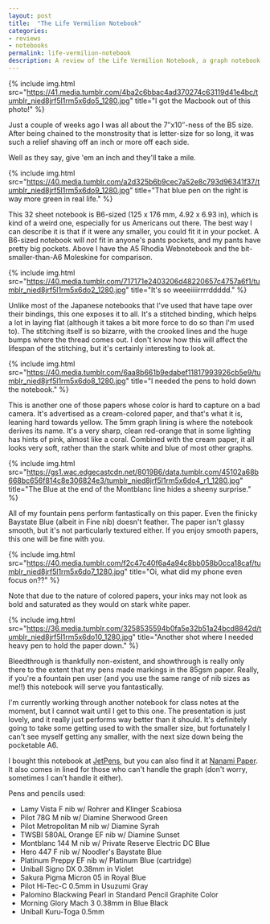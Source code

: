 ```yaml
---
layout: post
title:  "The Life Vermilion Notebook"
categories:
- reviews
- notebooks
permalink: life-vermilion-notebook
description: A review of the Life Vermilion Notebook, a graph notebook in B6.
---
```


{% include img.html src="https://41.media.tumblr.com/4ba2c6bbac4ad370274c63119d41e4bc/tumblr_nied8jrf5l1rm5x6do5_1280.jpg" title="I got the Macbook out of this photo!" %}

Just a couple of weeks ago I was all about the 7″x10″-ness of the B5 size. After being chained to the monstrosity that is letter-size for so long, it was such a relief shaving off an inch or more off each side.

Well as they say, give 'em an inch and they'll take a mile.

{% include img.html src="https://40.media.tumblr.com/a2d325b6b9cec7a52e8c793d96341f37/tumblr_nied8jrf5l1rm5x6do9_1280.jpg" title="That blue pen on the right is way more green in real life." %}

This 32 sheet notebook is B6-sized (125 x 176 mm, 4.92 x 6.93 in), which is kind of a weird one, especially for us Americans out there. The best way I can describe it is that if it were any smaller, you could fit it in your pocket. A B6-sized notebook will *not* fit in anyone's pants pockets, and my pants have pretty big pockets. Above I have the A5 Rhodia Webnotebook and the bit-smaller-than-A6 Moleskine for comparison.

{% include img.html src="https://40.media.tumblr.com/717171e2403206d48220657c4757a6f1/tumblr_nied8jrf5l1rm5x6do2_1280.jpg" title="It's so weeeiiiirrrrddddd." %}

Unlike most of the Japanese notebooks that I've used that have tape over their bindings, this one exposes it to all. It's a stitched binding, which helps a lot in laying flat (although it takes a bit more force to do so than I'm used to). The stitching itself is so bizarre, with the crooked lines and the huge bumps where the thread comes out. I don't know how this will affect the lifespan of the stitching, but it's certainly interesting to look at.

{% include img.html src="https://40.media.tumblr.com/6aa8b661b9edabef11817993926cb5e9/tumblr_nied8jrf5l1rm5x6do8_1280.jpg" title="I needed the pens to hold down the notebook." %}

This is another one of those papers whose color is hard to capture on a bad camera. It's advertised as a cream-colored paper, and that's what it is, leaning hard towards yellow. The 5mm graph lining is where the notebook derives its name. It's a very sharp, clean red-orange that in some lighting has hints of pink, almost like a coral. Combined with the cream paper, it all looks very soft, rather than the stark white and blue of most other graphs.

{% include img.html src="https://gs1.wac.edgecastcdn.net/8019B6/data.tumblr.com/45102a68b668bc656f814c8e306824e3/tumblr_nied8jrf5l1rm5x6do4_r1_1280.jpg" title="The Blue at the end of the Montblanc line hides a sheeny surprise." %}

All of my fountain pens perform fantastically on this paper. Even the finicky Baystate Blue (albeit in Fine nib) doesn't feather. The paper isn't glassy smooth, but it's not particularly textured either. If you enjoy smooth papers, this one will be fine with you.

{% include img.html src="https://40.media.tumblr.com/f2c47c40f6a4a94c8bb058b0cca18caf/tumblr_nied8jrf5l1rm5x6do7_1280.jpg" title="Oi, what did my phone even focus on??" %}

Note that due to the nature of colored papers, your inks may not look as bold and saturated as they would on stark white paper.

{% include img.html src="https://36.media.tumblr.com/3258535594b0fa5e32b51a24bcd8842d/tumblr_nied8jrf5l1rm5x6do10_1280.jpg" title="Another shot where I needed heavy pen to hold the paper down." %}

Bleedthrough is thankfully non-existent, and showthrough is really only there to the extent that my pens made markings in the 85gsm paper. Really, if you're a fountain pen user (and you use the same range of nib sizes as me!!) this notebook will serve you fantastically.

I'm currently working through another notebook for class notes at the moment, but I cannot wait until I get to this one. The presentation is just lovely, and it really just performs way better than it should. It's definitely going to take some getting used to with the smaller size, but fortunately I can't see myself getting any smaller, with the next size down being the pocketable A6.

I bought this notebook at [JetPens](http://www.jetpens.com/Life-Vermilion-Notebook-B6-Graph/pd/10862), but you can also find it at [Nanami Paper](http://www.nanamipaper.com/products/life-japan-b6-section-vermilion-notebook-n66.html). It also comes in lined for those who can't handle the graph (don't worry, sometimes I can't handle it either).

Pens and pencils used:

* Lamy Vista F nib w/ Rohrer and Klinger Scabiosa
* Pilot 78G M nib w/ Diamine Sherwood Green
* Pilot Metropolitan M nib w/ Diamine Syrah
* TWSBI 580AL Orange EF nib w/ Diamine Sunset
* Montblanc 144 M nib w/ Private Reserve Electric DC Blue
* Hero 447 F nib w/ Noodler's Baystate Blue
* Platinum Preppy EF nib w/ Platinum Blue (cartridge)
* Uniball Signo DX 0.38mm in Violet
* Sakura Pigma Micron 05 in Royal Blue
* Pilot Hi-Tec-C 0.5mm in Usuzumi Gray
* Palomino Blackwing Pearl in Standard Pencil Graphite Color
* Morning Glory Mach 3 0.38mm in Blue Black
* Uniball Kuru-Toga 0.5mm
